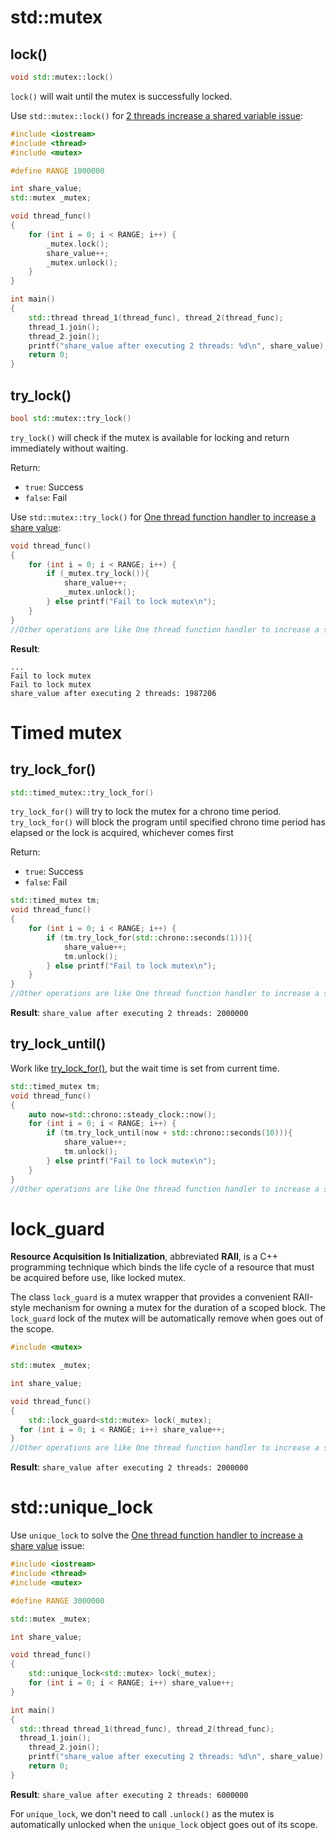 # std::mutex

## lock()

```cpp
void std::mutex::lock()
```

``lock()`` will wait until the mutex is successfully locked.

Use ``std::mutex::lock()`` for [2 threads increase a shared variable issue]():

```cpp
#include <iostream>
#include <thread>
#include <mutex>

#define RANGE 1000000

int share_value;
std::mutex _mutex;

void thread_func()
{
    for (int i = 0; i < RANGE; i++) {
		_mutex.lock();
		share_value++;
		_mutex.unlock();
	}
}

int main()
{
    std::thread thread_1(thread_func), thread_2(thread_func);
    thread_1.join();
	thread_2.join();
	printf("share_value after executing 2 threads: %d\n", share_value);
    return 0;
}
```

## try_lock()

```cpp
bool std::mutex::try_lock()
```

``try_lock()`` will check if the mutex is available for locking and return immediately without waiting.

Return:
* ``true``: Success
* ``false``: Fail

Use ``std::mutex::try_lock()`` for [One thread function handler to increase a share value]():

```cpp
void thread_func()
{
    for (int i = 0; i < RANGE; i++) {
		if (_mutex.try_lock()){
            share_value++;
            _mutex.unlock();
        } else printf("Fail to lock mutex\n");
	}
}
//Other operations are like One thread function handler to increase a share value
```
**Result**:

```
...
Fail to lock mutex
Fail to lock mutex
share_value after executing 2 threads: 1987206
```
# Timed mutex
## try_lock_for()
```cpp
std::timed_mutex::try_lock_for()
```

``try_lock_for()`` will try to lock the mutex for a chrono time period. ``try_lock_for()`` will block the program until specified chrono time period has elapsed or the lock is acquired, whichever comes first

Return:
* ``true``: Success
* ``false``: Fail

```cpp
std::timed_mutex tm;
void thread_func()
{
    for (int i = 0; i < RANGE; i++) {
		if (tm.try_lock_for(std::chrono::seconds(1))){
            share_value++;
            tm.unlock();
        } else printf("Fail to lock mutex\n");
	}
}
//Other operations are like One thread function handler to increase a share value
```
**Result**: ``share_value after executing 2 threads: 2000000``
## try_lock_until()
Work like [try_lock_for()](#try_lock_for), but the wait time is set from current time.
```cpp
std::timed_mutex tm;
void thread_func()
{
	auto now=std::chrono::steady_clock::now();
	for (int i = 0; i < RANGE; i++) {
		if (tm.try_lock_until(now + std::chrono::seconds(10))){
            share_value++;
			tm.unlock();
        } else printf("Fail to lock mutex\n");
	}
}
//Other operations are like One thread function handler to increase a share value
```
# lock_guard
**Resource Acquisition Is Initialization**, abbreviated **RAII**, is a C++ programming technique which binds the life cycle of a resource that must be acquired before use, like locked mutex.

The class ``lock_guard`` is a mutex wrapper that provides a convenient RAII-style mechanism for owning a mutex for the duration of a scoped block. The ``lock_guard`` lock of the mutex will be automatically remove when goes out of the scope.

```cpp
#include <mutex>

std::mutex _mutex;

int share_value;

void thread_func()
{
	std::lock_guard<std::mutex> lock(_mutex);
  for (int i = 0; i < RANGE; i++) share_value++;
}
//Other operations are like One thread function handler to increase a share value
```
**Result**: ``share_value after executing 2 threads: 2000000``
# std::unique_lock

Use ``unique_lock`` to solve the [One thread function handler to increase a share value](Race%20condition.md#one-thread-function-handler-to-increase-a-share-value) issue:
```cpp
#include <iostream>
#include <thread>
#include <mutex>

#define RANGE 3000000

std::mutex _mutex;

int share_value;

void thread_func()
{
	std::unique_lock<std::mutex> lock(_mutex);
    for (int i = 0; i < RANGE; i++) share_value++;
}

int main()
{
  std::thread thread_1(thread_func), thread_2(thread_func);
  thread_1.join();
	thread_2.join();
	printf("share_value after executing 2 threads: %d\n", share_value);
    return 0;
}
```
**Result**: ``share_value after executing 2 threads: 6000000``

For ``unique_lock``, we don't need to call ``.unlock()`` as the mutex is automatically unlocked when the ``unique_lock`` object goes out of its scope.
